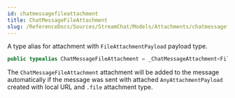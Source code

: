 ```yaml
---
id: chatmessagefileattachment 
title: ChatMessageFileAttachment
slug: /ReferenceDocs/Sources/StreamChat/Models/Attachments/chatmessagefileattachment
---
```


A type alias for attachment with `FileAttachmentPayload` payload type.

``` swift
public typealias ChatMessageFileAttachment = _ChatMessageAttachment<FileAttachmentPayload>
```

The `ChatMessageFileAttachment` attachment will be added to the message automatically
if the message was sent with attached `AnyAttachmentPayload` created with
local URL and `.file` attachment type.
